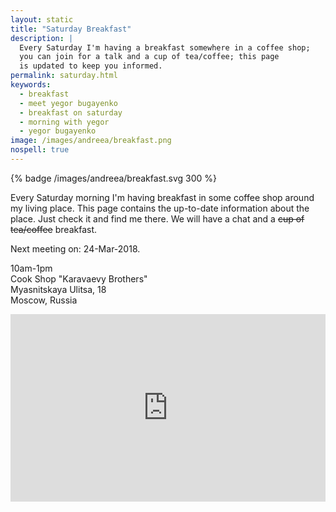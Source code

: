 ```yaml
---
layout: static
title: "Saturday Breakfast"
description: |
  Every Saturday I'm having a breakfast somewhere in a coffee shop;
  you can join for a talk and a cup of tea/coffee; this page
  is updated to keep you informed.
permalink: saturday.html
keywords:
  - breakfast
  - meet yegor bugayenko
  - breakfast on saturday
  - morning with yegor
  - yegor bugayenko
image: /images/andreea/breakfast.png
nospell: true
---
```


{% badge /images/andreea/breakfast.svg 300 %}

Every Saturday morning I'm having breakfast in some coffee shop
around my living place. This page contains the up-to-date information about
the place. Just check it and find me there. We will have a chat
and a <del>cup of tea/coffee</del> breakfast.

Next meeting on: 24-Mar-2018.

10am-1pm<br/>
Cook Shop "Karavaevy Brothers"<br/>
Myasnitskaya Ulitsa, 18<br/>
Moscow, Russia

<iframe src="https://www.google.com/maps/embed?pb=!1m14!1m8!1m3!1d8979.388804039796!2d37.6324301!3d55.7611565!3m2!1i1024!2i768!4f13.1!3m3!1m2!1s0x0%3A0x8c9a63d84a054325!2sCook+Shop+%22Karavaevy+Brothers%22!5e0!3m2!1sen!2sru!4v1519545235882"
  style="width:100%;height:300px;border:0;max-width:100%" allowfullscreen="true"></iframe>
